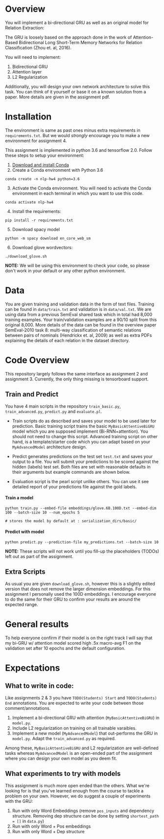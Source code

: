 # Overview

You will implement a bi-directional GRU as well as an original model for Relation Extraction:

The GRU is loosely based on the approach done in the work of Attention-Based Bidirectional Long Short-Term Memory Networks for Relation Classification (Zhou et. al, 2016).

You will need to implement:

1. Bidirectional GRU
2. Attention layer
3. L2 Regularization


Additionally, you will design your own network architecture to solve this task. You can think of it yourself or base it on a known solution from a paper.
More details are given in the assignment pdf.


# Installation

The environment is same as past ones minus extra requirements in `requirements.txt`. But we would *strongly* encourage you to make a new environment for assignment 4.

This assignment is implemented in python 3.6 and tensorflow 2.0. Follow these steps to setup your environment:

1. [Download and install Conda](http://https://conda.io/projects/conda/en/latest/user-guide/install/index.html "Download and install Conda")
2. Create a Conda environment with Python 3.6

```
conda create -n nlp-hw4 python=3.6
```

3. Activate the Conda environment. You will need to activate the Conda environment in each terminal in which you want to use this code.
```
conda activate nlp-hw4
```
4. Install the requirements:
```
pip install -r requirements.txt
```

5. Download spacy model
```
python -m spacy download en_core_web_sm
```

6. Download glove wordvectors:
```
./download_glove.sh
```

**NOTE:** We will be using this environment to check your code, so please don't work in your default or any other python environment.


# Data

You are given training and validation data in the form of text files. Training can be found in `data/train.txt` and validation is in `data/val.txt`. We are using data from a previous SemEval shared task which in total had 8,000 training examples. Your train/validation examples are a 90/10 split from this original 8,000. More details of the data can be found in the overview paper SemEval-2010 task 8: multi-way classification of semantic relations between pairs of nominals (Hendrickx et. al, 2009) as well as extra PDFs explaining the details of each relation in the dataset directory.


# Code Overview


This repository largely follows the same interface as assignment 2 and assignment 3. Currently, the only thing missing is tensorboard support.

## Train and Predict

You have 4 main scripts in the repository `train_basic.py`, `train_advanced.py`, `predict.py` and `evaluate.pl`.

- Train scripts do as described and saves your model to be used later for prediction. Basic training script trains the basic `MyBasicAttentiveBiGRU` model which you are supposed implement (Bi-RNN+attention). You should not need to change this script. Advanced training script on other hand, is a template/starter code which you can adapt based on your `MyAdvancedModel` architecture design.

- Predict generates predictions on the test set `test.txt` and saves your output to a file. You will submit your predictions to be scored against the hidden (labels) test set. Both files are set with reasonable defaults in their arguments but example commands are shown below.

- Evaluation script is the pearl script unlike others. You can use it see detailed report of your predictions file against the gold labels.


#### Train a model
```
python train.py --embed-file embeddings/glove.6B.100D.txt --embed-dim 100 --batch-size 10 --num_epochs 5

# stores the model by default at : serialization_dirs/basic/
```

#### Predict with model
```
python predict.py --prediction-file my_predictions.txt --batch-size 10
```

**NOTE:** These scripts will not work until you fill-up the placeholders (TODOs) left out as part of the assignment.


## Extra Scripts

As usual you are given `download_glove.sh`, however this is a slightly edited version that does not remove the larger dimension embeddings. For this assignment I personally used the 100D embeddings. I encourage everyone to do the same for their GRU to confirm your results are around the expected range.


# General results

To help everyone confirm if their model is on the right track I will say that my bi-GRU w/ attention model scored high .5x macro-avg F1 on the validation set after 10 epochs and the default configuration.


# Expectations

## What to write in code:

Like assignments 2 & 3 you have `TODO(Students) Start` and `TODO(Students) End` annotations. You are expected to write your code between those comment/annotations.

1. Implement a bi-directional GRU with attention (`MyBasicAttentiveBiGRU`) in `model.py`.
2. Include L2 regularization on training on all trainable varaibles.
3. Implement a new model (`MyAdvancedModel`) that out-performs the GRU in `model.py`. Adapt the `train_advanced.py` as required.

Among these, `MyBasicAttentiveBiGRU` and L2 regularization are well-defined tasks whereas `MyAdvancedModel` is an open-ended part of the assignment where you can design your own model as you deem fit.


## What experiments to try with models

This assignment is much more open ended than the others. What we're looking for is that you've learned enough from the course to tackle a problem on your own. However, we do suggest a couple of experiments with the GRU:

1. Run with only Word Embeddings (remove `pos_inputs` and dependency structure. Removing dep structure can be done by setting `shortest_path = []` in `data.py`)
2. Run with only Word + Pos embeddings
3. Run with only Word + Dep structure